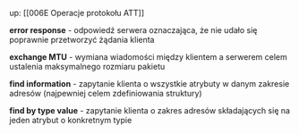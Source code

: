 up: [[006E Operacje protokołu ATT]]

**error response** - odpowiedź serwera oznaczająca, że nie udało się poprawnie przetworzyć żądania klienta

**exchange MTU** - wymiana wiadomości między klientem a serwerem celem ustalenia maksymalnego rozmiaru pakietu

**find information** - zapytanie klienta o wszystkie atrybuty w danym zakresie adresów (najpewniej celem zdefiniowania struktury)

**find by type value** - zapytanie klienta o zakres adresów składających się na jeden atrybut o konkretnym typie